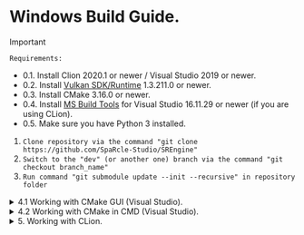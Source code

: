 # Windows Build Guide.
 
> [!IMPORTANT]
> ```Requirements:```
> - 0.1. Install Clion 2020.1 or newer / Visual Studio 2019 or newer.
> - 0.2. Install [Vulkan SDK/Runtime](https://vulkan.lunarg.com/sdk/home) 1.3.211.0 or newer.
> - 0.3. Install CMake 3.16.0 or newer.
> - 0.4. Install [MS Build Tools](https://download.visualstudio.microsoft.com/download/pr/996d318f-4bd0-4f73-8554-ea3ed556ce9b/9610a60ad452c33dd3f9e8d3b4ce5d88d278f8b063d88717e08e1c0c13c29233/vs_BuildTools.exe) for Visual Studio 16.11.29 or newer (if you are using CLion).
> - 0.5. Make sure you have Python 3 installed.
1. ```Clone repository via the command "git clone https://github.com/SpaRcle-Studio/SREngine"```
2. ```Switch to the "dev" (or another one) branch via the command "git checkout branch_name"```
3. ```Run command "git submodule update --init --recursive" in repository folder```
 <details>
 <summary> 4.1 Working with CMake GUI (Visual Studio). </summary>

    - 4.1.1. Open CMake GUI.
  
    - 4.1.2. Choose the path to the SREngine folder (where the source code is located).
  
    - 4.1.3. Choose the path where to build the binaries (ex. SREngine/build).
     
    - 4.1.4. Press "Configure" and choose your VS version.
    
    - 4.1.5. Press "Generate".

    - 4.1.6. Open Visual Studio solution.

    - 4.1.7. In Visual Studio right-click on SREngine and press "Set as Startup Project".

    - 4.1.8. Run build.

 </details>
 
 <details>
 <summary> 4.2 Working with CMake in CMD (Visual Studio). </summary>

    - 4.2.1. Open CMD in root directory of the repository and run the following commands:
  
    - 4.2.2. mkdir build
  
    - 4.2.3. cmake -G "VISUAL_STUDIO_VERSION" ../ -DCMAKE_BUILD_TYPE=Debug

    - 4.2.3* Replace VISUAL_STUDIO_VERSION with your version ex. "Visual Studio 17 2022" 
     
    - 4.2.4. Now you have your solution generated and you can open it with Visual Studio
    
    - 4.2.5. In Visual Studio right-click on SREngine and press "Set as Startup Project"

    - 4.2.6. Build and Run the game engine!

 </details>
 
 <details>
 <summary> 5. Working with CLion. </summary>

    - 5.1. Press Ctrl + Alt + S to open Settings window.
    
    - 5.2. Select "Build, Execution, Deployment" on the left.
    
    - 5.3. Select "Toolchains".
    
    - 5.4. Add (Alt + Insert) Visual Studio compiler.
    
    - 5.5. Select amd64 in "Architecture:".
    
    - 5.6. Repeat 5.2.
    
    - 5.7. Select "CMake".
    
    - 5.8. Pass "-j*" argument as "Build options", while * is a number of your logical processors minus 2.
    
    - 5.9. In Project window right-click SREngine folder and click "Reload CMake Project".
    
    - 5.10. Click "Run 'SREngine'" (Shift + F10).
 </details>
